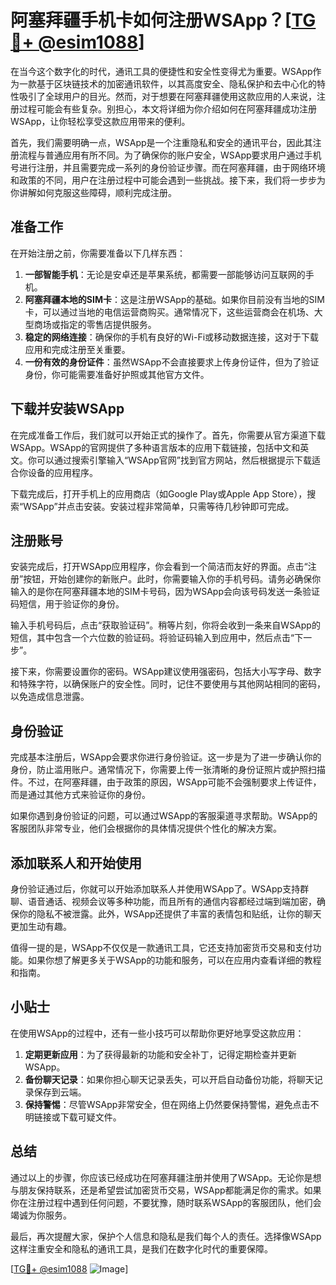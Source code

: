 # 阿塞拜疆手机卡如何注册WSApp？[[TG💪+ @esim1088](https://t.me/s/esim1088)]

在当今这个数字化的时代，通讯工具的便捷性和安全性变得尤为重要。WSApp作为一款基于区块链技术的加密通讯软件，以其高度安全、隐私保护和去中心化的特性吸引了全球用户的目光。然而，对于想要在阿塞拜疆使用这款应用的人来说，注册过程可能会有些复杂。别担心，本文将详细为你介绍如何在阿塞拜疆成功注册WSApp，让你轻松享受这款应用带来的便利。

首先，我们需要明确一点，WSApp是一个注重隐私和安全的通讯平台，因此其注册流程与普通应用有所不同。为了确保你的账户安全，WSApp要求用户通过手机号进行注册，并且需要完成一系列的身份验证步骤。而在阿塞拜疆，由于网络环境和政策的不同，用户在注册过程中可能会遇到一些挑战。接下来，我们将一步步为你讲解如何克服这些障碍，顺利完成注册。

## 准备工作

在开始注册之前，你需要准备以下几样东西：

1. **一部智能手机**：无论是安卓还是苹果系统，都需要一部能够访问互联网的手机。
2. **阿塞拜疆本地的SIM卡**：这是注册WSApp的基础。如果你目前没有当地的SIM卡，可以通过当地的电信运营商购买。通常情况下，这些运营商会在机场、大型商场或指定的零售店提供服务。
3. **稳定的网络连接**：确保你的手机有良好的Wi-Fi或移动数据连接，这对于下载应用和完成注册至关重要。
4. **一份有效的身份证件**：虽然WSApp不会直接要求上传身份证件，但为了验证身份，你可能需要准备好护照或其他官方文件。

## 下载并安装WSApp

在完成准备工作后，我们就可以开始正式的操作了。首先，你需要从官方渠道下载WSApp。WSApp的官网提供了多种语言版本的应用下载链接，包括中文和英文。你可以通过搜索引擎输入“WSApp官网”找到官方网站，然后根据提示下载适合你设备的应用程序。

下载完成后，打开手机上的应用商店（如Google Play或Apple App Store），搜索“WSApp”并点击安装。安装过程非常简单，只需等待几秒钟即可完成。

## 注册账号

安装完成后，打开WSApp应用程序，你会看到一个简洁而友好的界面。点击“注册”按钮，开始创建你的新账户。此时，你需要输入你的手机号码。请务必确保你输入的是你在阿塞拜疆本地的SIM卡号码，因为WSApp会向该号码发送一条验证码短信，用于验证你的身份。

输入手机号码后，点击“获取验证码”。稍等片刻，你将会收到一条来自WSApp的短信，其中包含一个六位数的验证码。将验证码输入到应用中，然后点击“下一步”。

接下来，你需要设置你的密码。WSApp建议使用强密码，包括大小写字母、数字和特殊字符，以确保账户的安全性。同时，记住不要使用与其他网站相同的密码，以免造成信息泄露。

## 身份验证

完成基本注册后，WSApp会要求你进行身份验证。这一步是为了进一步确认你的身份，防止滥用账户。通常情况下，你需要上传一张清晰的身份证照片或护照扫描件。不过，在阿塞拜疆，由于政策的原因，WSApp可能不会强制要求上传证件，而是通过其他方式来验证你的身份。

如果你遇到身份验证的问题，可以通过WSApp的客服渠道寻求帮助。WSApp的客服团队非常专业，他们会根据你的具体情况提供个性化的解决方案。

## 添加联系人和开始使用

身份验证通过后，你就可以开始添加联系人并使用WSApp了。WSApp支持群聊、语音通话、视频会议等多种功能，而且所有的通信内容都经过端到端加密，确保你的隐私不被泄露。此外，WSApp还提供了丰富的表情包和贴纸，让你的聊天更加生动有趣。

值得一提的是，WSApp不仅仅是一款通讯工具，它还支持加密货币交易和支付功能。如果你想了解更多关于WSApp的功能和服务，可以在应用内查看详细的教程和指南。

## 小贴士

在使用WSApp的过程中，还有一些小技巧可以帮助你更好地享受这款应用：

1. **定期更新应用**：为了获得最新的功能和安全补丁，记得定期检查并更新WSApp。
2. **备份聊天记录**：如果你担心聊天记录丢失，可以开启自动备份功能，将聊天记录保存到云端。
3. **保持警惕**：尽管WSApp非常安全，但在网络上仍然要保持警惕，避免点击不明链接或下载可疑文件。

## 总结

通过以上的步骤，你应该已经成功在阿塞拜疆注册并使用了WSApp。无论你是想与朋友保持联系，还是希望尝试加密货币交易，WSApp都能满足你的需求。如果你在注册过程中遇到任何问题，不要犹豫，随时联系WSApp的客服团队，他们会竭诚为你服务。

最后，再次提醒大家，保护个人信息和隐私是我们每个人的责任。选择像WSApp这样注重安全和隐私的通讯工具，是我们在数字化时代的重要保障。

[[TG💪+ @esim1088](https://t.me/s/esim1088) ![Image](https://i.postimg.cc/4NQfJmqS/Snipaste-2025-05-13-00-14-12.png)]